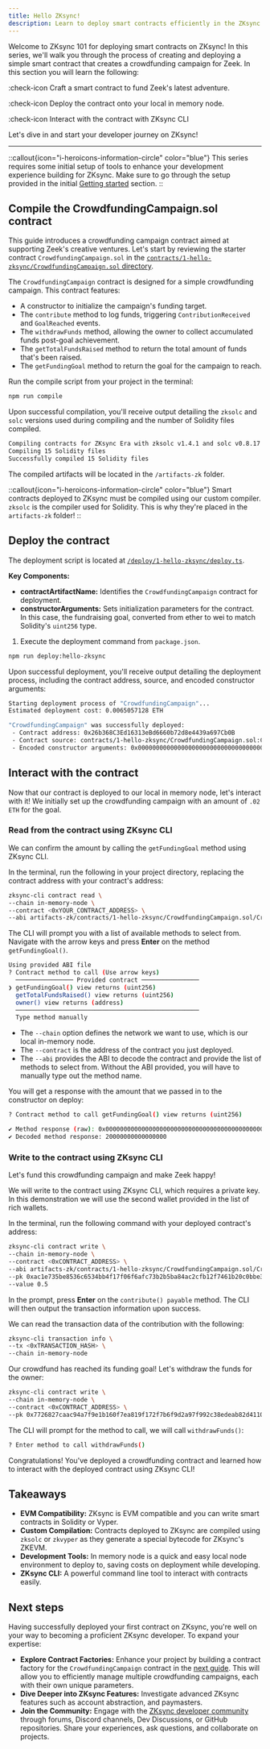 ```yaml
---
title: Hello ZKsync!
description: Learn to deploy smart contracts efficiently in the ZKsync environment.
---
```


Welcome to ZKsync 101 for deploying smart contracts on ZKsync! In this series, we'll walk you through the process
of creating and deploying a simple smart contract that creates a crowdfunding campaign for Zeek. In this section you will learn the following:

:check-icon Craft a smart contract to fund Zeek's latest adventure.

:check-icon Deploy the contract onto your local in memory node.

:check-icon Interact with the contract with ZKsync CLI

Let's dive in and start your developer journey on ZKsync!

---

::callout{icon="i-heroicons-information-circle" color="blue"}
This series requires some initial setup of tools to enhance your
development experience building for ZKsync.
Make sure to go through the setup provided in the initial [Getting started](/build/start-coding/zksync-101) section.
::

## Compile the CrowdfundingCampaign.sol contract

This guide introduces a crowdfunding campaign contract aimed at supporting Zeek's creative ventures.
Let's start by reviewing the starter contract `CrowdfundingCampaign.sol` in the
[`contracts/1-hello-zksync/CrowdfundingCampaign.sol` directory][crowdfunding-campaign-sol].

The `CrowdfundingCampaign` contract is designed for a simple crowdfunding campaign.
This contract features:

- A constructor to initialize the campaign's funding target.
- The `contribute` method to log funds, triggering `ContributionReceived` and `GoalReached` events.
- The `withdrawFunds` method, allowing the owner to collect accumulated funds post-goal achievement.
- The `getTotalFundsRaised` method to return the total amount of funds that's been raised.
- The `getFundingGoal` method to return the goal for the campaign to reach.

Run the compile script from your project in the terminal:

```bash [npm]
npm run compile
```

Upon successful compilation, you'll receive output detailing the
`zksolc` and `solc` versions used during compiling and the number
of Solidity files compiled.

```bash
Compiling contracts for ZKsync Era with zksolc v1.4.1 and solc v0.8.17
Compiling 15 Solidity files
Successfully compiled 15 Solidity files
```

The compiled artifacts will be located in the `/artifacts-zk` folder.

::callout{icon="i-heroicons-information-circle" color="blue"}
Smart contracts deployed to ZKsync must be compiled using our custom compiler.
`zksolc` is the compiler used for Solidity.
This is why they're placed in the `artifacts-zk` folder!
::

## Deploy the contract

The deployment script is located at
[`/deploy/1-hello-zksync/deploy.ts`][deploy-script].

**Key Components:**

- **contractArtifactName:** Identifies the `CrowdfundingCampaign` contract for deployment.
- **constructorArguments:** Sets initialization parameters for the contract. In this case,
the fundraising goal, converted from ether to wei to match Solidity's `uint256` type.

1. Execute the deployment command from `package.json`.

```bash [npm]
npm run deploy:hello-zksync
```

Upon successful deployment, you'll receive output detailing the deployment process,
including the contract address, source, and encoded constructor arguments:

```bash
Starting deployment process of "CrowdfundingCampaign"...
Estimated deployment cost: 0.0065057128 ETH

"CrowdfundingCampaign" was successfully deployed:
 - Contract address: 0x26b368C3Ed16313eBd6660b72d8e4439a697Cb0B
 - Contract source: contracts/1-hello-zksync/CrowdfundingCampaign.sol:CrowdfundingCampaign
 - Encoded constructor arguments: 0x00000000000000000000000000000000000000000000000000470de4df820000
```

## Interact with the contract

Now that our contract is deployed to our local in memory node, let's interact with it!
We initially set up the crowdfunding campaign with an amount of `.02 ETH` for the goal.

### Read from the contract using ZKsync CLI

We can confirm the amount by calling the `getFundingGoal` method using ZKsync CLI.

In the terminal, run the following in your project directory,
replacing the contract address with your contract's address:

```bash
zksync-cli contract read \
--chain in-memory-node \
--contract <0xYOUR_CONTRACT_ADDRESS> \
--abi artifacts-zk/contracts/1-hello-zksync/CrowdfundingCampaign.sol/CrowdfundingCampaign.json
```

The CLI will prompt you with a list of available methods to select from. Navigate with the arrow keys and press **Enter**
on the method `getFundingGoal()`.

```bash
Using provided ABI file
? Contract method to call (Use arrow keys)
  ──────────────── Provided contract ────────────────
❯ getFundingGoal() view returns (uint256)
  getTotalFundsRaised() view returns (uint256)
  owner() view returns (address)
  ───────────────────────────────────────────────────
  Type method manually
```

- The `--chain` option defines the network we want to use, which is our local in-memory node.
- The `--contract` is the address of the contract you just deployed.
- The `--abi` provides the ABI to decode the contract and provide the list of methods to select from.
  Without the ABI provided, you will have to manually type out the method name.

You will get a response with the amount that we passed in to the constructor on deploy:

```bash
? Contract method to call getFundingGoal() view returns (uint256)

✔ Method response (raw): 0x00000000000000000000000000000000000000000000000000470de4df820000
✔ Decoded method response: 20000000000000000
```

### Write to the contract using ZKsync CLI

Let's fund this crowdfunding campaign and make Zeek happy!

We will write to the contract using ZKsync CLI, which requires a private key.
In this demonstration we will use the second wallet provided in the list of rich wallets.

In the terminal, run the following command with your deployed contract's address:

```bash
zksync-cli contract write \
--chain in-memory-node \
--contract <0xCONTRACT_ADDRESS> \
--abi artifacts-zk/contracts/1-hello-zksync/CrowdfundingCampaign.sol/CrowdfundingCampaign.json \
--pk 0xac1e735be8536c6534bb4f17f06f6afc73b2b5ba84ac2cfb12f7461b20c0bbe3 \
--value 0.5
```

In the prompt, press **Enter** on the `contribute() payable` method.
The CLI will then output the transaction information upon success.

We can read the transaction data of the contribution with the following:

```bash
zksync-cli transaction info \
--tx <0xTRANSACTION_HASH> \
--chain in-memory-node
```

Our crowdfund has reached its funding goal! Let's withdraw the funds for the owner:

```bash
zksync-cli contract write \
--chain in-memory-node \
--contract <0xCONTRACT_ADDRESS> \
--pk 0x7726827caac94a7f9e1b160f7ea819f172f7b6f9d2a97f992c38edeab82d4110
```

The CLI will prompt for the method to call, we will call `withdrawFunds()`:

```bash
? Enter method to call withdrawFunds()
```

Congratulations! You've deployed a crowdfunding contract and learned how
to interact with the deployed contract using ZKsync CLI!

## Takeaways

- **EVM Compatibility:** ZKsync is EVM compatible and you can write smart contracts in Solidity or Vyper.
- **Custom Compilation:** Contracts deployed to ZKsync are compiled using `zksolc` or `zkvyper` as
they generate a special bytecode for ZKsync's ZKEVM.
- **Development Tools:** In memory node is a quick and easy local node environment to deploy to,
  saving costs on deployment while developing.
- **ZKsync CLI:** A powerful command line tool to interact with contracts easily.

## Next steps

Having successfully deployed your first contract on ZKsync, you're well on your way to becoming
a proficient ZKsync developer. To expand your expertise:

- **Explore Contract Factories:** Enhance your project by building a contract factory
for the `CrowdfundingCampaign` contract in the [next guide](/build/start-coding/zksync-101/contract-factory).
This will allow you to efficiently manage multiple crowdfunding campaigns, each with their own unique parameters.
- **Dive Deeper into ZKsync Features:** Investigate advanced ZKsync features such as account abstraction,
and paymasters.
- **Join the Community:** Engage with the [ZKsync developer community][zksync-community] through forums,
Discord channels, Dev Discussions, or GitHub repositories. Share your experiences, ask questions,
and collaborate on projects.

[crowdfunding-campaign-sol]: https://github.com/matter-labs/zksync-contract-templates/blob/main/templates/101/contracts/1-hello-zksync/CrowdfundingCampaign.sol
[deploy-script]: https://github.com/matter-labs/zksync-contract-templates/blob/main/templates/101/deploy/1-hello-zksync/deploy.ts
[zksync-community]: /build/resources/community-channels
